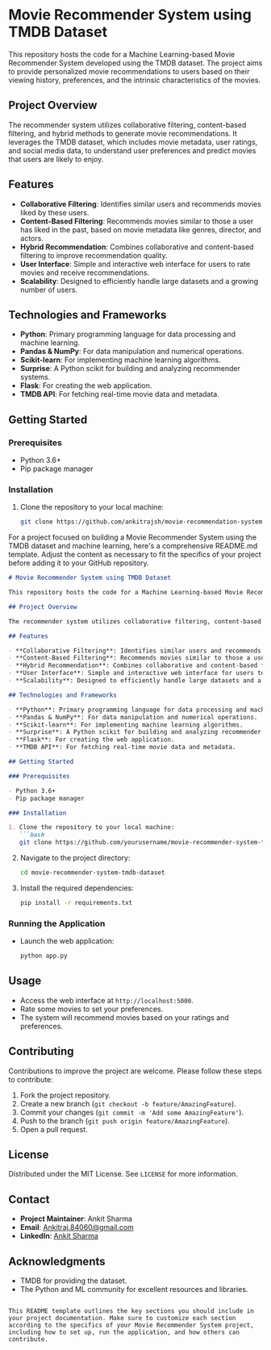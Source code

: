 # Movie Recommender System using TMDB Dataset

This repository hosts the code for a Machine Learning-based Movie Recommender System developed using the TMDB dataset. The project aims to provide personalized movie recommendations to users based on their viewing history, preferences, and the intrinsic characteristics of the movies.

## Project Overview

The recommender system utilizes collaborative filtering, content-based filtering, and hybrid methods to generate movie recommendations. It leverages the TMDB dataset, which includes movie metadata, user ratings, and social media data, to understand user preferences and predict movies that users are likely to enjoy.

## Features

- **Collaborative Filtering**: Identifies similar users and recommends movies liked by these users.
- **Content-Based Filtering**: Recommends movies similar to those a user has liked in the past, based on movie metadata like genres, director, and actors.
- **Hybrid Recommendation**: Combines collaborative and content-based filtering to improve recommendation quality.
- **User Interface**: Simple and interactive web interface for users to rate movies and receive recommendations.
- **Scalability**: Designed to efficiently handle large datasets and a growing number of users.

## Technologies and Frameworks

- **Python**: Primary programming language for data processing and machine learning.
- **Pandas & NumPy**: For data manipulation and numerical operations.
- **Scikit-learn**: For implementing machine learning algorithms.
- **Surprise**: A Python scikit for building and analyzing recommender systems.
- **Flask**: For creating the web application.
- **TMDB API**: For fetching real-time movie data and metadata.

## Getting Started

### Prerequisites

- Python 3.6+
- Pip package manager

### Installation

1. Clone the repository to your local machine:
   ```bash
   git clone https://github.com/ankitrajsh/movie-recommendation-system
   
For a project focused on building a Movie Recommender System using the TMDB dataset and machine learning, here's a comprehensive README.md template. Adjust the content as necessary to fit the specifics of your project before adding it to your GitHub repository.

```markdown
# Movie Recommender System using TMDB Dataset

This repository hosts the code for a Machine Learning-based Movie Recommender System developed using the TMDB dataset. The project aims to provide personalized movie recommendations to users based on their viewing history, preferences, and the intrinsic characteristics of the movies.

## Project Overview

The recommender system utilizes collaborative filtering, content-based filtering, and hybrid methods to generate movie recommendations. It leverages the TMDB dataset, which includes movie metadata, user ratings, and social media data, to understand user preferences and predict movies that users are likely to enjoy.

## Features

- **Collaborative Filtering**: Identifies similar users and recommends movies liked by these users.
- **Content-Based Filtering**: Recommends movies similar to those a user has liked in the past, based on movie metadata like genres, director, and actors.
- **Hybrid Recommendation**: Combines collaborative and content-based filtering to improve recommendation quality.
- **User Interface**: Simple and interactive web interface for users to rate movies and receive recommendations.
- **Scalability**: Designed to efficiently handle large datasets and a growing number of users.

## Technologies and Frameworks

- **Python**: Primary programming language for data processing and machine learning.
- **Pandas & NumPy**: For data manipulation and numerical operations.
- **Scikit-learn**: For implementing machine learning algorithms.
- **Surprise**: A Python scikit for building and analyzing recommender systems.
- **Flask**: For creating the web application.
- **TMDB API**: For fetching real-time movie data and metadata.

## Getting Started

### Prerequisites

- Python 3.6+
- Pip package manager

### Installation

1. Clone the repository to your local machine:
   ```bash
   git clone https://github.com/yourusername/movie-recommender-system-tmdb-dataset.git
   ```
2. Navigate to the project directory:
   ```bash
   cd movie-recommender-system-tmdb-dataset
   ```
3. Install the required dependencies:
   ```bash
   pip install -r requirements.txt
   ```

### Running the Application

- Launch the web application:
  ```bash
  python app.py
  ```

## Usage

- Access the web interface at `http://localhost:5000`.
- Rate some movies to set your preferences.
- The system will recommend movies based on your ratings and preferences.

## Contributing

Contributions to improve the project are welcome. Please follow these steps to contribute:

1. Fork the project repository.
2. Create a new branch (`git checkout -b feature/AmazingFeature`).
3. Commit your changes (`git commit -m 'Add some AmazingFeature'`).
4. Push to the branch (`git push origin feature/AmazingFeature`).
5. Open a pull request.

## License

Distributed under the MIT License. See `LICENSE` for more information.

## Contact

- **Project Maintainer**: Ankit Sharma
- **Email**: Ankitraj.84060@gmail.com
- **LinkedIn**: [Ankit Sharma](https://www.linkedin.com/in/ankitrajsh)

## Acknowledgments

- TMDB for providing the dataset.
- The Python and ML community for excellent resources and libraries.
```

This README template outlines the key sections you should include in your project documentation. Make sure to customize each section according to the specifics of your Movie Recommender System project, including how to set up, run the application, and how others can contribute.
